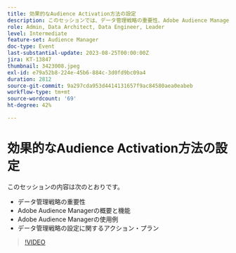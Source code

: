 ```yaml
---
title: 効果的なAudience Activation方法の設定
description: このセッションでは、データ管理戦略の重要性、Adobe Audience Manager の概要と機能、Adobe Audience Manager のユースケース、データ管理戦略を設定するための行動計画について説明します
role: Admin, Data Architect, Data Engineer, Leader
level: Intermediate
feature-set: Audience Manager
doc-type: Event
last-substantial-update: 2023-08-25T00:00:00Z
jira: KT-13847
thumbnail: 3423008.jpeg
exl-id: e79a52b8-224e-45b6-884c-3d0fd9bc09a4
duration: 2812
source-git-commit: 9a297cda953d4414131657f9ac84580aea0eabeb
workflow-type: tm+mt
source-wordcount: '69'
ht-degree: 42%

---
```


# 効果的なAudience Activation方法の設定

このセッションの内容は次のとおりです。

- データ管理戦略の重要性
- Adobe Audience Managerの概要と機能
- Adobe Audience Managerの使用例
- データ管理戦略の設定に関するアクション・プラン

>[!VIDEO](https://video.tv.adobe.com/v/3423008/?learn=on)
